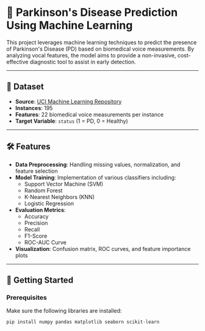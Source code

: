 # 🧠 Parkinson's Disease Prediction Using Machine Learning

This project leverages machine learning techniques to predict the presence of Parkinson's Disease (PD) based on biomedical voice measurements. By analyzing vocal features, the model aims to provide a non-invasive, cost-effective diagnostic tool to assist in early detection.

---

## 📂 Dataset

- **Source**: [UCI Machine Learning Repository](https://archive.ics.uci.edu/ml/datasets/parkinsons)
- **Instances**: 195
- **Features**: 22 biomedical voice measurements per instance
- **Target Variable**: `status` (1 = PD, 0 = Healthy)

---

## 🛠️ Features

- **Data Preprocessing**: Handling missing values, normalization, and feature selection  
- **Model Training**: Implementation of various classifiers including:
  - Support Vector Machine (SVM)
  - Random Forest
  - K-Nearest Neighbors (KNN)
  - Logistic Regression  
- **Evaluation Metrics**:
  - Accuracy
  - Precision
  - Recall
  - F1-Score
  - ROC-AUC Curve  
- **Visualization**: Confusion matrix, ROC curves, and feature importance plots

---

## 🚀 Getting Started

### Prerequisites

Make sure the following libraries are installed:

```bash
pip install numpy pandas matplotlib seaborn scikit-learn
